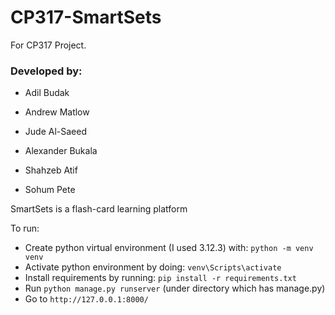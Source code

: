 # CP317-SmartSets
For CP317 Project.

### Developed by:
* Adil Budak

* Andrew Matlow

* Jude Al-Saeed

* Alexander Bukala

* Shahzeb Atif

* Sohum Pete 


SmartSets is a flash-card learning platform


To run:
* Create python virtual environment (I used 3.12.3) with: `python -m venv venv`
* Activate python environment by doing: `venv\Scripts\activate`
* Install requirements by running: `pip install -r requirements.txt`
* Run `python manage.py runserver` (under directory which has manage.py)
* Go to `http://127.0.0.1:8000/`

